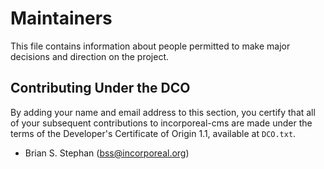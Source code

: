 # Maintainers

This file contains information about people permitted to make major decisions and direction on the project.

## Contributing Under the DCO

By adding your name and email address to this section, you certify that all of your subsequent contributions to
incorporeal-cms are made under the terms of the Developer's Certificate of Origin 1.1, available at `DCO.txt`.

* Brian S. Stephan (<bss@incorporeal.org>)
